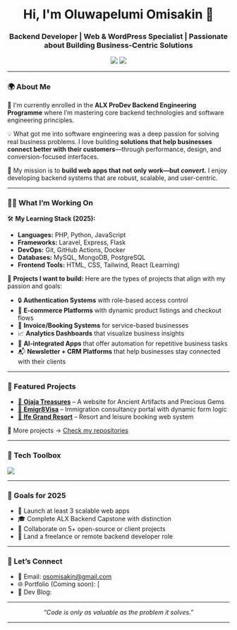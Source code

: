 <h1 align="center">Hi, I'm Oluwapelumi Omisakin 👋</h1>
<h3 align="center">Backend Developer | Web & WordPress Specialist | Passionate about Building Business-Centric Solutions</h3>

<p align="center">
  <a href="https://www.linkedin.com/in/oluwapelumi-omisakin/"><img src="https://img.shields.io/badge/-LinkedIn-blue?style=flat-square&logo=linkedin"></a>
  <a href="https://github.com/Emmanuel5012"><img src="https://img.shields.io/github/followers/Emmanuel5012?label=GitHub&style=flat-square"></a>
</p>

---

### 🌍 About Me

🚀 I'm currently enrolled in the **ALX ProDev Backend Engineering Programme** where I’m mastering core backend technologies and software engineering principles.

💡 What got me into software engineering was a deep passion for solving real business problems. I love building **solutions that help businesses connect better with their customers**—through performance, design, and conversion-focused interfaces.

🎯 My mission is to **build web apps that not only work—but *convert*.** I enjoy developing backend systems that are robust, scalable, and user-centric.

---

### 👷‍♂️ What I’m Working On

🛠️ **My Learning Stack (2025):**

- **Languages:** PHP, Python, JavaScript
- **Frameworks:** Laravel, Express, Flask
- **DevOps:** Git, GitHub Actions, Docker
- **Databases:** MySQL, MongoDB, PostgreSQL
- **Frontend Tools:** HTML, CSS, Tailwind, React (Learning)

🧠 **Projects I want to build:**
Here are the types of projects that align with my passion and goals:
- 🔒 **Authentication Systems** with role-based access control  
- 🛒 **E-commerce Platforms** with dynamic product listings and checkout flows  
- 🧾 **Invoice/Booking Systems** for service-based businesses  
- 📈 **Analytics Dashboards** that visualize business insights  
- 🤖 **AI-integrated Apps** that offer automation for repetitive business tasks  
- 📬 **Newsletter + CRM Platforms** that help businesses stay connected with their clients

---

### 📌 Featured Projects

- [🔗 **Ojaja Treasures**](https://ojajatreasures.org) – A website for Ancient Artifacts and Precious Gems
- [🔗 **Emigr8Visa**](https://emigr8visa.com) – Immigration consultancy portal with dynamic form logic
- [🔗 **Ife Grand Resort**](https://ifegrandresorts.com.ng) – Resort and leisure booking web system

📁 More projects → [Check my repositories](https://github.com/Emmanuel5012?tab=repositories)

---

### 🧰 Tech Toolbox

<p align="left">
  <img src="https://skillicons.dev/icons?i=php,laravel,js,html,css,wordpress,git,github,docker,mysql,wix" />
</p>

---

### 🎯 Goals for 2025

- 🚀 Launch at least 3 scalable web apps
- 🎓 Complete ALX Backend Capstone with distinction
- 👥 Collaborate on 5+ open-source or client projects
- 🧳 Land a freelance or remote backend developer role

---

### 💬 Let’s Connect

- 📩 Email: <a href="mailto:omisakinpelumi@gmail.com">osomisakin@gmail.com</a>
- 🌐 Portfolio (Coming soon): [
- 🧠 Dev Blog: 

---

<p align="center">
  <i>“Code is only as valuable as the problem it solves.”</i>
</p>

---
